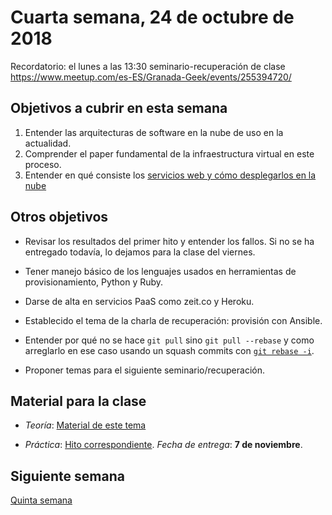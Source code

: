 # Cuarta semana, 24 de octubre de 2018

Recordatorio: el lunes a las 13:30 seminario-recuperación de clase
https://www.meetup.com/es-ES/Granada-Geek/events/255394720/

## Objetivos a cubrir en esta semana

1. Entender las arquitecturas de software en la nube de uso en la
   actualidad.
3. Comprender el paper fundamental de la infraestructura virtual en
   este proceso.
4. Entender en qué consiste los [servicios web y cómo desplegarlos en la nube](https://jj.github.io/CC/documentos/temas/PaaS)

## Otros objetivos

* Revisar los resultados del primer hito y entender los fallos. Si no
  se ha entregado todavía, lo dejamos para la clase del viernes.

* Tener manejo básico de los lenguajes usados en herramientas de
  provisionamiento, Python y Ruby.

* Darse de alta en servicios PaaS como zeit.co y Heroku.

* Establecido el tema de la charla de recuperación: provisión con Ansible.

* Entender por qué no se hace `git pull` sino `git pull --rebase` y
  como arreglarlo en ese caso
  usando un squash commits con 
  [`git rebase -i`](https://stackoverflow.com/questions/5189560/squash-my-last-x-commits-together-using-git).

* Proponer temas para el siguiente seminario/recuperación.


## Material para la clase


* *Teoría*: [Material de este tema](https://jj.github.io/CC/documentos/temas/PaaS)

* *Práctica*:
  [Hito correspondiente](https://jj.github.io/CC/documentos/proyecto/2.PaaS). *Fecha
  de entrega*: **7 de noviembre**.


## Siguiente semana

[Quinta semana](05-semana.md)
